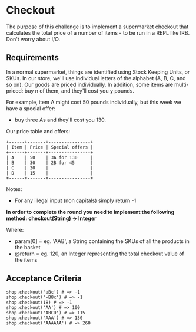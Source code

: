 # Checkout

The purpose of this challenge is to implement a supermarket checkout that calculates the total price of a number of items - to be run in a REPL like IRB. Don't worry about I/O.

## Requirements

In a normal supermarket, things are identified using Stock Keeping Units, or SKUs. In our store, we'll use individual letters of the alphabet (A, B, C, and so on). Our goods are priced individually. In addition, some items are multi-priced: buy n of them, and they'll cost you y pounds.

For example, item A might cost 50 pounds individually, but this week we have a special offer:

* buy three As and they'll cost you 130.

Our price table and offers:

```
+------+-------+----------------+
| Item | Price | Special offers |
+------+-------+----------------+
| A    | 50    | 3A for 130     |
| B    | 30    | 2B for 45      |
| C    | 20    |                |
| D    | 15    |                |
+------+-------+----------------+
```

Notes:

* For any illegal input (non capitals) simply return -1

**In order to complete the round you need to implement the following method: checkout(String) -> Integer**

Where:

* param[0] = eg. 'AAB', a String containing the SKUs of all the products in the basket
* @return = eg. 120, an Integer representing the total checkout value of the items

## Acceptance Criteria

```
shop.checkout('aBc') # => -1
shop.checkout('-B8x') # => -1
shop.checkout(18) # => -1
shop.checkout('AA') # => 100
shop.checkout('ABCD') # => 115
shop.checkout('AAA') # => 130
shop.checkout('AAAAAA') # => 260
```